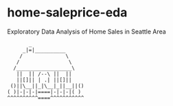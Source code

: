 # home-saleprice-eda
Exploratory Data Analysis of Home Sales in Seattle Area
```
       _
     _|=|__________
    /              \
   /                \
  /__________________\
   ||  || /--\ ||  ||
   ||[]|| | .| ||[]||
 ()||\__||_|\__|_||__||()
( )|-|-|-|====|-|-|-|( ) 
^^^^^^^^^^====^^^^^^^^^^^
```

